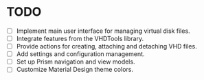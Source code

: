 # TODO

- [ ] Implement main user interface for managing virtual disk files.
- [ ] Integrate features from the VHDTools library.
- [ ] Provide actions for creating, attaching and detaching VHD files.
- [ ] Add settings and configuration management.
- [ ] Set up Prism navigation and view models.
- [ ] Customize Material Design theme colors.
